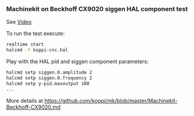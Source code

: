 ### Machinekit on Beckhoff CX9020 siggen HAL component test

See [Video]()

To run the test execute:
```bash
realtime start
halcmd -f koppi-cnc.hal
```

Play with the HAL pid and siggen component parameters:
```bash
halcmd setp siggen.0.amplitude 2
halcmd setp siggen.0.frequency 2
halcmd setp y-pid.maxoutput 100
...
```

More details at https://github.com/koppi/mk/blob/master/Machinekit-Beckhoff-CX9020.md
